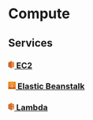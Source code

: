 # Compute

## Services

### **[<img height=15px; alt="ec2-icon" src="../../images/ec2.svg" /> EC2](./EC2/README.md)**

### **[<img height=15px; alt="elastic-beanstalk-icon" src="../../images/elastic-beanstalk.png" /> Elastic Beanstalk](./Elastic%20Beanstalk/README.md)**

### **[<img height=15px; alt="lambda-icon" src="../../images/lambda.png" /> Lambda](./Lambda/README.md)**